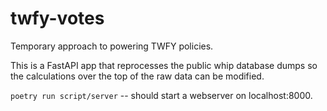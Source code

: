 # twfy-votes

Temporary approach to powering TWFY policies.

This is a FastAPI app that reprocesses the public whip database dumps so the calculations over the top of the raw data can be modified.

`poetry run script/server` -- should start a webserver on localhost:8000.